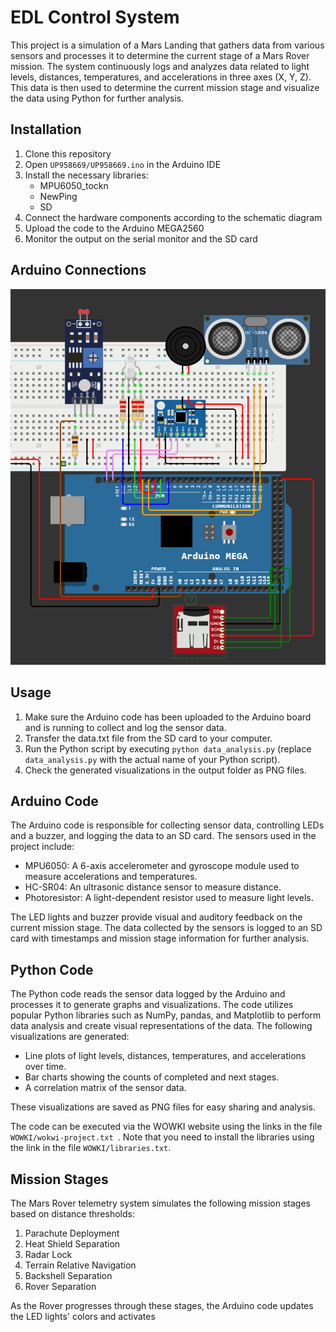 # EDL Control System

This project is a simulation of a Mars Landing that gathers data from various sensors and processes it to determine the current stage of a Mars Rover mission. The system continuously logs and analyzes data related to light levels, distances, temperatures, and accelerations in three axes (X, Y, Z). This data is then used to determine the current mission stage and visualize the data using Python for further analysis.

## Installation

1. Clone this repository
2. Open `UP958669/UP958669.ino` in the Arduino IDE
3. Install the necessary libraries:
   - MPU6050_tockn
   - NewPing
   - SD
4. Connect the hardware components according to the schematic diagram
5. Upload the code to the Arduino MEGA2560
6. Monitor the output on the serial monitor and the SD card

## Arduino Connections

![Schematic Diagram](arduino.png)

## Usage

1. Make sure the Arduino code has been uploaded to the Arduino board and is running to collect and log the sensor data.
2. Transfer the data.txt file from the SD card to your computer.
3. Run the Python script by executing `python data_analysis.py` (replace `data_analysis.py` with the actual name of your Python script).
4. Check the generated visualizations in the output folder as PNG files.

## Arduino Code

The Arduino code is responsible for collecting sensor data, controlling LEDs and a buzzer, and logging the data to an SD card. The sensors used in the project include:

- MPU6050: A 6-axis accelerometer and gyroscope module used to measure accelerations and temperatures.
- HC-SR04: An ultrasonic distance sensor to measure distance.
- Photoresistor: A light-dependent resistor used to measure light levels.

The LED lights and buzzer provide visual and auditory feedback on the current mission stage. The data collected by the sensors is logged to an SD card with timestamps and mission stage information for further analysis.

## Python Code

The Python code reads the sensor data logged by the Arduino and processes it to generate graphs and visualizations. The code utilizes popular Python libraries such as NumPy, pandas, and Matplotlib to perform data analysis and create visual representations of the data. The following visualizations are generated:

- Line plots of light levels, distances, temperatures, and accelerations over time.
- Bar charts showing the counts of completed and next stages.
- A correlation matrix of the sensor data.

These visualizations are saved as PNG files for easy sharing and analysis.

The code can be executed via the WOWKI website using the links in the file `WOWKI/wokwi-project.txt `. Note that you need to install the libraries using the link in the file `WOWKI/libraries.txt`.

## Mission Stages

The Mars Rover telemetry system simulates the following mission stages based on distance thresholds:

1. Parachute Deployment
2. Heat Shield Separation
3. Radar Lock
4. Terrain Relative Navigation
5. Backshell Separation
6. Rover Separation

As the Rover progresses through these stages, the Arduino code updates the LED lights' colors and activates

